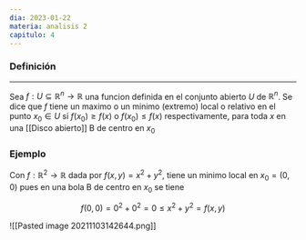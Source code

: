 ```yaml
---
dia: 2023-01-22
materia: analisis 2
capitulo: 4
---
```

### Definición
---
Sea $f : U \subseteq \mathbb{R}^n \to \mathbb{R}$ una funcion definida en el conjunto abierto $U$ de $\mathbb{R}^n$. Se dice que $f$ tiene un maximo o un minimo (extremo) local o relativo en el punto $x_0 \in U$ si $f(x_0) \ge f(x)$ o $f(x_0) \le f(x)$ respectivamente, para toda $x$ en una [[Disco abierto]] B de centro en $x_0$

### Ejemplo

Con $f : \mathbb{R}^2 \to \mathbb{R}$ dada por $f(x, y) = x^2 + y^2$, tiene un minimo local en $x_0 = (0, 0)$ pues en una bola B de centro en $x_0$ se tiene 

$$ f(0, 0) = 0^2 + 0^2 = 0 \le x^2 + y^2 = f(x, y) $$

![[Pasted image 20211103142644.png]]